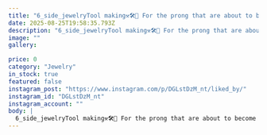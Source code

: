 ```yaml
---
title: "6_side_jewelryTool making⚒️🛠🔬 For the prong that are about to become marbled & domed⚪️😁وقتی صحبت از سطح دقت و کیفیت میکروستینگ کار میشه🗡💎🔬ماتریکس : چنگ سایز 0.5  به پایین و نمیتونم خوب کاور کنم😐😬🫣من : ردیفه! میسازمش👷‍♂️⚒️👌شناخت ابزاری و  کسب مهارت ابزار سازی از فاکتور هایه مهم جواهر سازی محسوب میشه پس نباید سر سری بگیریمش و برای یاد گرفتنش وقت بزارین ⏰️و تلاش کنین💪امیدوارم این ریلز  ابزار سازی براتون مفید واقع بشه🙏🌹_______________________#Microsetting #stonesetting  #Jewelry_tools  #Tool-making  #prong #Round_shiny #Toolmaking_skill26wSee translation"
date: 2025-08-25T19:58:35.793Z
description: "6_side_jewelryTool making⚒️🛠🔬 For the prong that are about to become marbled & domed⚪️😁وقتی صحبت از سطح دقت و کیفیت میکروستینگ کار میشه🗡💎🔬ماتریکس : چنگ سایز 0.5  به پایین و نمیتونم خوب کاور کنم😐😬🫣من : ردیفه! میسازمش👷‍♂️⚒️👌شناخت ابزاری و  کسب مهارت ابزار سازی از فاکتور هایه مهم جواهر سازی محسوب میشه پس نباید سر سری بگیریمش و برای یاد گرفتنش وقت بزارین ⏰️و تلاش کنین💪امیدوارم این ریلز  ابزار سازی براتون مفید واقع بشه🙏🌹_______________________#Microsetting #stonesetting  #Jewelry_tools  #Tool-making  #prong #Round_shiny #Toolmaking_skill26wSee translation"
image: ""
gallery:

price: 0
category: "Jewelry"
in_stock: true
featured: false
instagram_post: "https://www.instagram.com/p/DGLstDzM_nt/liked_by/"
instagram_id: "DGLstDzM_nt"
instagram_account: ""
body: |
  6_side_jewelryTool making⚒️🛠🔬 For the prong that are about to become marbled & domed⚪️😁وقتی صحبت از سطح دقت و کیفیت میکروستینگ کار میشه🗡💎🔬ماتریکس : چنگ سایز 0.5  به پایین و نمیتونم خوب کاور کنم😐😬🫣من : ردیفه! میسازمش👷‍♂️⚒️👌شناخت ابزاری و  کسب مهارت ابزار سازی از فاکتور هایه مهم جواهر سازی محسوب میشه پس نباید سر سری بگیریمش و برای یاد گرفتنش وقت بزارین ⏰️و تلاش کنین💪امیدوارم این ریلز  ابزار سازی براتون مفید واقع بشه🙏🌹_______________________#Microsetting #stonesetting  #Jewelry_tools  #Tool-making  #prong #Round_shiny #Toolmaking_skill26wSee translation
---
```

